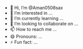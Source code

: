 - 👋 Hi, I’m @Aman0508sax
- 👀 I’m interested in ...
- 🌱 I’m currently learning ...
- 💞️ I’m looking to collaborate on ...
- 📫 How to reach me ...
- 😄 Pronouns: ...
- ⚡ Fun fact: ...

<!---
Aman0508sax/Aman0508sax is a ✨ special ✨ repository because its `README.md` (this file) appears on your GitHub profile.
You can click the Preview link to take a look at your changes.
--->
